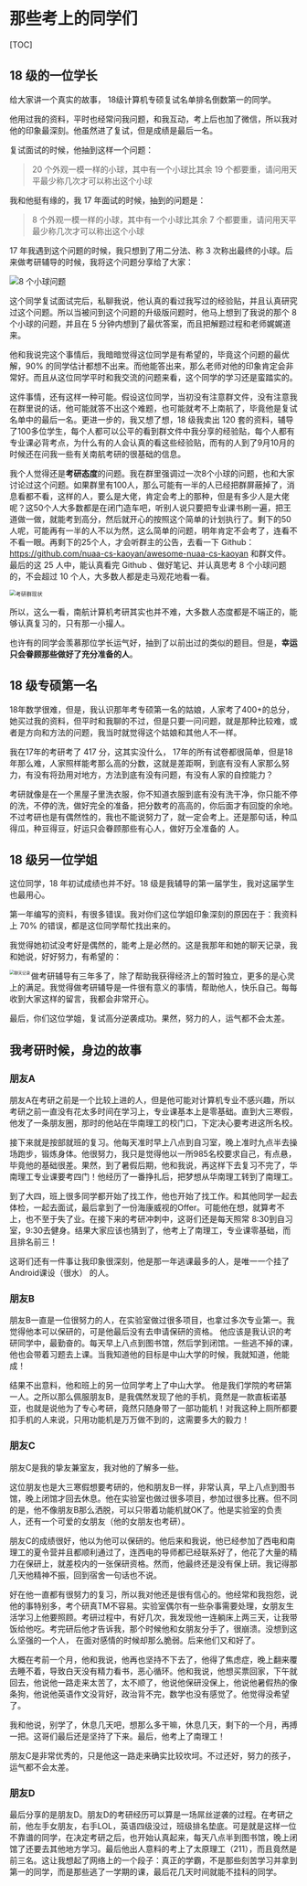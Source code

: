 # 那些考上的同学们

[TOC]

## 18 级的一位学长

给大家讲一个真实的故事， 18级计算机专硕复试名单排名倒数第一的同学。

他用过我的资料，平时也经常问我问题，和我互动，考上后也加了微信，所以我对他的印象最深刻。他虽然进了复试，但是成绩是最后一名。

复试面试的时候，他抽到这样一个问题：

>  20 个外观一模一样的小球，其中有一个小球比其余 19 个都要重，请问用天平最少称几次才可以称出这个小球

我和他挺有缘的，我 17 年面试的时候，抽到的问题是：

> 8 个外观一模一样的小球，其中有一个小球比其余 7 个都要重，请问用天平最少称几次才可以称出这个小球

17 年我遇到这个问题的时候，我只想到了用二分法、称 3 次称出最终的小球。后来做考研辅导的时候，我将这个问题分享给了大家：

![8 个小球问题](assets/image-20200419084431485.png)

这个同学复试面试完后，私聊我说，他认真的看过我写过的经验贴，并且认真研究过这个问题。所以当被问到这个问题的升级版问题时，他马上想到了我说的那个 8 个小球的问题，并且在 5 分钟内想到了最优答案，而且把解题过程和老师娓娓道来。

他和我说完这个事情后，我暗暗觉得这位同学是有希望的，毕竟这个问题的最优解，90% 的同学估计都想不出来。而他能答出来，那么老师对他的印象肯定会非常好。而且从这位同学平时和我交流的问题来看，这个同学的学习还是蛮踏实的。

这件事情，还有这样一种可能。假设这位同学，当初没有注意群文件，没有注意我在群里说的话，他可能就答不出这个难题，也可能就考不上南航了，毕竟他是复试名单中的最后一名。更进一步的，我又想了想，18 级我卖出 120 套的资料，辅导了100多位学生，每个人都可以公平的看到群文件中我分享的经验贴，每个人都有专业课必背考点，为什么有的人会认真的看这些经验贴，而有的人到了9月10月的时候还在问我一些有关南航考研的很基础的信息。

我个人觉得还是**考研态度**的问题。我在群里强调过一次8个小球的问题，也和大家讨论过这个问题。如果群里有100人，那么可能有一半的人已经把群屏蔽掉了，消息看都不看，这样的人，要么是大佬，肯定会考上的那种，但是有多少人是大佬呢？这50个人大多数都是在闭门造车吧，听别人说只要把专业课书刷一遍，把王道做一做，就能考到高分，然后就开心的按照这个简单的计划执行了。剩下的50人呢，可能再有一半的人不以为然，这么简单的问题，明年肯定不会考了，连看不不看一眼。再剩下的25个人，才会听群主的公告，去看一下 Github：https://github.com/nuaa-cs-kaoyan/awesome-nuaa-cs-kaoyan 和群文件。最后的这 25 人中，能认真看完 Github 、做好笔记、并认真思考 8 个小球问题的，不会超过 10 个人，大多数人都是走马观花地看一看。

<img src="assets/image-20200419090204443.png" alt="考研群现状" style="zoom:67%;" />

所以，这么一看，南航计算机考研其实也并不难，大多数人态度都是不端正的，能够认真复习的，只有那一小撮人。

也许有的同学会羡慕那位学长运气好，抽到了以前出过的类似的题目。但是，**幸运只会眷顾那些做好了充分准备的人**。

## 18 级专硕第一名

18年数学很难，但是，我认识那年考专硕第一名的姑娘，人家考了400+的总分，她买过我的资料，但平时和我聊的不过，但是只要一问问题，就是那种比较难，或者是方向和方法的问题，我当时就觉得这个姑娘和其他人不一样。

我在17年的考研考了 417 分，这其实没什么， 17年的所有试卷都很简单，但是18年那么难，人家照样能考那么高的分数，这就是差距啊，到底有没有人家那么努力，有没有将劲用对地方，方法到底有没有问题，有没有人家的自控能力？

考研就像是在一个黑屋子里洗衣服，你不知道衣服到底有没有洗干净，你只能不停的洗，不停的洗，做好完全的准备，把分数考的高高的，你后面才有回旋的余地。不过考研也是有偶然性的，我也不能说努力了，就一定会考上。还是那句话，种瓜得瓜，种豆得豆，好运只会眷顾那些有心人，做好万全准备的
人。  

## 18 级另一位学姐

这位同学，18 年初试成绩也并不好。18 级是我辅导的第一届学生，我对这届学生也最用心。

第一年编写的资料，有很多错误。我对你们这位学姐印象深刻的原因在于：我资料上 70% 的错误，都是这位同学帮忙找出来的。

我觉得她初试没考好是偶然的，能考上是必然的。这是我那年和她的聊天记录，我和她说，好好努力，有希望的：

<img align="left" src="assets/image-20200419094546560.png" alt="聊天记录" style="zoom: 50%;" />

做考研辅导有三年多了，除了帮助我获得经济上的暂时独立，更多的是心灵上的满足。我觉得做考研辅导是一件很有意义的事情，帮助他人，快乐自己。每每收到大家这样的留言，我都会非常开心。

最后，你们这位学姐，复试高分逆袭成功。果然，努力的人，运气都不会太差。

## 我考研时候，身边的故事

### 朋友A

朋友A在考研之前是一个比较上进的人，但是他可能对计算机专业不感兴趣，所以考研之前一直没有花太多时间在学习上，专业课基本上是零基础。直到大三寒假，他发了一条朋友圈，那时的他站在华南理工的校门口，下定决心要考进这所名校。

接下来就是按部就班的复习。他每天准时早上八点到自习室，晚上准时九点半去操场跑步，锻炼身体。他很努力，我只是觉得他以一所985名校要求自己，有点悬，毕竟他的基础很差。果然，到了暑假后期，他和我说，再这样下去复习不完了，华南理工专业课要考四门！他经历了一番挣扎后，把梦想从华南理工转到了南理工。

到了大四，班上很多同学都开始了找工作，他也开始了找工作。和其他同学一起去体检，一起去面试，最后拿到了一份海康威视的Offer。可能他在想，就算考不上，也不至于失了业。在接下来的考研冲刺中，这哥们还是每天照常 8:30到自习室，9:30去健身。结果大家应该也猜到了，他考上了南理工，专业课零基础，而且排名前三！

这哥们还有一件事让我印象很深刻，他是那一年逃课最多的人，是唯一一个挂了Android课设（很水）  的人。  

### 朋友B

朋友B一直是一位很努力的人，在实验室做过很多项目，也拿过多次专业第一。我觉得他本可以保研的，可是他最后没有去申请保研的资格。
他应该是我认识的考研同学中，最勤奋的。每天早上八点到图书馆，然后学到闭馆。一些逃不掉的课，他也会带着习题去上课。当我知道他的目标是中山大学的时候，我就知道，他能成！

结果不出意料，他和班上的另一位同学考上了中山大学。 他是我们学院的考研第一人。之所以那么佩服朋友B，是我偶然发现了他的手机，竟然是一款直板诺基亚，也就是说他为了专心考研，竟然只随身带了一部功能机！对我这种上厕所都要扣手机的人来说，只用功能机是万万做不到的，这需要多大的毅力！  

### 朋友C

朋友C是我的挚友兼室友，我对他的了解多一些。

这位朋友也是大三寒假想要考研的，他和朋友B一样，非常认真，早上八点到图书馆，晚上闭馆才回去休息。他在实验室也做过很多项目，参加过很多比赛。但不同的是，他不像朋友B那么洒脱，可以只带着功能机就OK了。他是实验室的负责人，还有一个可爱的女朋友（他的女朋友也考研）。

朋友C的成绩很好，他以为他可以保研的。他后来和我说，他已经参加了西电和南理工的夏令营并且都顺利通过了，连西电的导师都已经联系好了，他花了大量的精力在保研上，就差校内的一张保研资格。然而，他最终还是没有保上研。我记得那几天他精神不振，回到宿舍一句话也不说。

好在他一直都有很努力的复习，所以我对他还是很有信心的。他经常和我抱怨，说他的事特别多，考个研真TM不容易。实验室偶尔有一些杂事需要处理，女朋友生活学习上他要照顾。考研过程中，有好几次，我发现他一连躺床上两三天，让我带饭给他吃。考完研后他才告诉我，那个时候他和女朋友分手了，很崩溃。没想到这么坚强的一个人， 在面对感情的时候却那么脆弱。后来他们又和好了。

大概在考前一个月，他和我说，他再也坚持不下去了，他得了焦虑症，晚上翻来覆去睡不着，导致白天没有精力看书，恶心循环。他和我说，他想买票回家，下午就回去，他说他一路走来太苦了，太不顺了，他说他保研没保上，他说他暑假热的像条狗，他说他英语作文没背好，政治背不完，数学也没有感觉了。他觉得没希望了。

我和他说，别学了，休息几天吧，想那么多干嘛，休息几天，剩下的一个月，再搏一把。这哥们最后还是坚持了下来。最后，他考上了南理工！

朋友C是非常优秀的，只是他这一路走来确实比较坎坷。不过还好，努力的孩子， 运气都不会太差。

### 朋友D

最后分享的是朋友D。朋友D的考研经历可以算是一场屌丝逆袭的过程。在考研之前，他左手女朋友，右手LOL，英语四级没过，班级排名垫底。可是就是这样一位不靠谱的同学，在决定考研之后，也开始认真起来，每天八点半到图书馆，晚上闭馆了还要去其他地方学习。最后他出人意料的考上了太原理工（211），而且竟然是前三名。这让我想起了网络上的一个段子：真正的学霸，不是那些刻苦学习并拿到第一的同学，而是那些逃了一学期的课，最后花几天时间就能不挂科的同学。  

